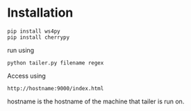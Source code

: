 
# Installation

    pip install ws4py
    pip install cherrypy

run using

    python tailer.py filename regex


Access using

    http://hostname:9000/index.html

hostname is the hostname of the machine that tailer is run on.
